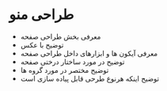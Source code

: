 # طراحی منو

- معرفی بخش طراحی صفحه
- توضیح با عکس
- معرفی آیکون ها و ابزارهای داخل طراحی صفحه
- توضیح در مورد ساختار درختی صفحه
- توضیح مختصر در مورد گروه ها
- توضیح اینکه هرنوع طرحی قابل پیاده سازی است

